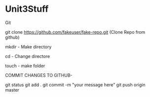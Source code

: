 # Unit3Stuff

Git


git clone https://github.com/fakeuser/fake-repo.git (Clone Repo from github)


mkdir - Make directory

cd - Change directore

touch - make folder


COMMIT CHANGES TO GITHUB- 

git status
git add .
git commit -m "your message here"
git push origin master
